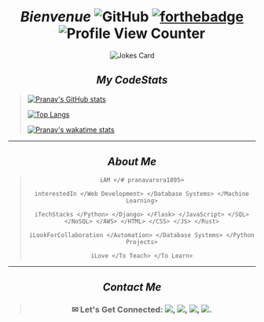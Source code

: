 <div align="center">
  
# _Bienvenue_ ![GitHub](https://img.shields.io/badge/github-%23121011.svg?style=for-the-badge&logo=github&logoColor=white)   [![forthebadge](https://forthebadge.com/images/badges/built-with-love.svg)](https://forthebadge.com) ![Profile View Counter](https://komarev.com/ghpvc/?username=pranavarora1895)

![Jokes Card](https://readme-jokes.vercel.app/api/?theme=radical)
  </div>
 
_<h2 align="center">My CodeStats</h2>_
  
> <a>[![Pranav's GitHub stats](https://github-readme-stats-sigma-five.vercel.app/api?username=pranavarora1895&theme=radical&show_icons=true&line_height=20&count_private=true)](https://github.com/pranavarora1895?tab=repositories)</a>  
>  
> <a>[![Top Langs](https://github-readme-stats-sigma-five.vercel.app/api/top-langs/?username=pranavarora1895&layout=compact&theme=radical)](https://github.com/pranavarora1895?tab=repositories)</a>
>
> [![Pranav's wakatime stats](https://github-readme-stats-sigma-five.vercel.app/api/wakatime?username=pranavarora1895&theme=radical)](https://wakatime.com/share/@pranavarora1895/697245fe-296e-4655-8579-ceb28b68f68c.png)
---

<div align="center">
  
  _<h2 align="center">About Me</h2>_
  
> ```
> iAM </# pranavarora1895>
> 
> interestedIn </Web Development> </Database Systems> </Machine Learning>
>
> iTechStacks </Python> </Django> </Flask> </JavaScript> </SQL> </NoSQL> </AWS> </HTML> </CSS> </JS> </Rust>
>
> iLookForCollaboration </Automation> </Database Systems> </Python Projects>
> 
> iLove </To Teach> </To Learn>
> ```
---

_<h2 align="center">Contact Me</h2>_

> ### ✉ Let's Get Connected: [<img src="https://img.shields.io/badge/Gmail-D14836?style=for-the-badge&logo=gmail&logoColor=white"/>](mailto:aurorapranav187@gmail.com), [<img src="https://img.shields.io/badge/LinkedIn-0077B5?style=for-the-badge&logo=linkedin&logoColor=white"/>](https://www.linkedin.com/in/pranav-arora-354b71bb), [<img src="https://img.shields.io/badge/Instagram-E4405F?style=for-the-badge&logo=instagram&logoColor=white"/>](https://www.instagram.com/arorapranav187/), [<img src = "https://img.shields.io/badge/Facebook-1877F2?style=for-the-badge&logo=facebook&logoColor=white"/>](https://www.facebook.com/cosmicpranav007/).

</div>
